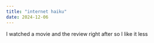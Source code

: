 ```yaml
---
title: "internet haiku"
date: 2024-12-06
---
```


I watched a movie
and the review right after
so I like it less
